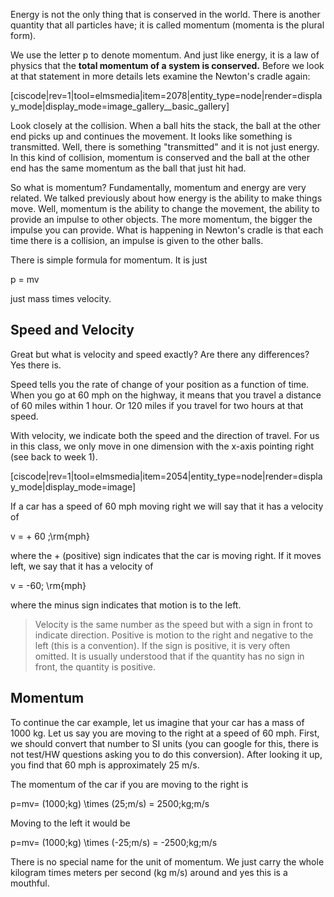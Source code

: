 Energy is not the only thing that is conserved in the world. There is another quantity that all particles have; it is called momentum \(momenta is the plural form\).

We use the letter  <lrn-math>p </lrn-math> to denote momentum. And just like energy, it is a law of physics that the **total momentum of a system is conserved.** Before we look at that statement in more details lets  examine the Newton's cradle again:

[ciscode|rev=1|tool=elmsmedia|item=2078|entity_type=node|render=display_mode|display_mode=image_gallery__basic_gallery]

Look closely at the collision. When a ball hits the stack, the ball at the other end picks up and continues the movement. It looks like something is transmitted. Well, there is something "transmitted" and it is not just energy. In this kind of collision, momentum is conserved and the ball at the other end has the same momentum as the ball that just hit had.

So what is momentum? Fundamentally, momentum and energy are very related. We talked previously about how energy is the ability to make things move. Well, momentum is the ability to change the movement, the ability to provide an impulse to other objects. The more momentum, the bigger the impulse you can provide. What is happening in Newton's cradle is that each time there is a collision, an impulse is given to the other balls.

There is simple formula for momentum. It is just

 <lrn-math>p = mv </lrn-math>

just mass times velocity.

## Speed and Velocity

Great but what is velocity and speed exactly? Are there any differences?   
Yes there is.

Speed tells you the rate of change of your position as a function of time. When you go at 60 mph on the highway, it means that you travel a distance of 60 miles within 1 hour. Or 120 miles if you travel for two hours at that speed.

With velocity, we indicate both the speed and the direction of travel. For us in this class, we only move in one dimension with the x-axis pointing right \(see back to week 1\).

[ciscode|rev=1|tool=elmsmedia|item=2054|entity_type=node|render=display_mode|display_mode=image]

If a car has a speed of 60 mph moving right we will say that it has a velocity of

 <lrn-math>v = + 60 \;\rm{mph} </lrn-math>

where the + \(positive\) sign indicates that the car is moving right. If it moves left, we say that it has a velocity of

 <lrn-math>v = -60\; \rm{mph} </lrn-math>

where the minus sign indicates that motion is to the left.

> Velocity is the same number as the speed but with a sign in front to indicate direction. Positive is motion to the right and negative to the left \(this is a convention\). If the sign is positive, it is very often omitted. It is usually understood that if the quantity has no sign in front, the quantity is positive.

## Momentum

To continue the car example, let us imagine that your car has a mass of 1000 kg. Let us say you are moving to the right at a speed of 60 mph. First, we should convert that number to SI units \(you can google for this, there is not test/HW questions asking you to do this conversion\). After looking it up, you find that 60 mph is approximately 25 m/s.

The momentum of the car if you are moving to the right is

 <lrn-math>p=mv= (1000\;kg) \times (25\;m/s) = 2500\;kg\;m/s </lrn-math>

Moving to the left it would be

 <lrn-math>p=mv= (1000\;kg) \times (-25\;m/s) = -2500\;kg\;m/s<lrn-math>

There is no special name for the unit of momentum. We just carry the whole kilogram times meters per second \(kg m/s\) around and yes this is a mouthful.

